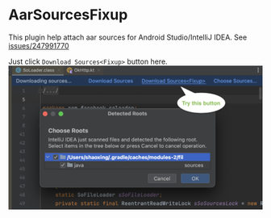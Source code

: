 # AarSourcesFixup

This plugin help attach aar sources for Android Studio/IntelliJ IDEA.
See [issues/247991770](https://issuetracker.google.com/issues/247991770)

Just click `Download Sources<Fixup>` button here.
![screenshot](./screenshot.png)
